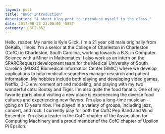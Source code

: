 ```yaml
---
layout: post
title: "HW0: Introduction"
description: "A short blog post to introduce myself to the class."
date: 2017-08-23 22:00:00 -5EST
category: CSCI-362
---
```


Hello, reader. My name is Kyle Glick. I'm a 21 year old male originally from DeKalb, Illinois. I'm a senior at the College of Charleston in Charleston (CofC) in Charleston, South Carolina, working towards a B.S. in Computer Science with a Minor in Mathematics. I also work as an intern on the SPARCRequest development team for the Medical University of South Carolina (MUSC) Biomedical Informatics Center (BMIC) where we develop applications to help medical researchers manage research and patient information. My hobbies include both playing and developing video games, Netflix, 3-D environment art and modeling, and playing with my two wonderful cats: Bootsy and Tiger. I'm also quite the food fanatic. One of my favorite parts about visiting a new place is experiencing the diverse food cultures and experiencing new flavors. I'm also a long-time musician - going on 13 years now. I've played in a variety of groups, including jazz, concert, and rock. I currently play for both the CofC Pep Band and Wind Ensemble. I'm also a leader in the CofC chapter of the Association for Computing Machinery and a proud member of the CofC chapter of Upsilon Pi Epsilon.
